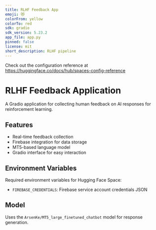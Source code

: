 ```yaml
---
title: RLHF Feedback App
emoji: 😻
colorFrom: yellow
colorTo: red
sdk: gradio
sdk_version: 5.23.2
app_file: app.py
pinned: false
license: mit
short_description: RLHF pipeline
---
```


Check out the configuration reference at https://huggingface.co/docs/hub/spaces-config-reference


# RLHF Feedback Application

A Gradio application for collecting human feedback on AI responses for reinforcement learning.

## Features
- Real-time feedback collection
- Firebase integration for data storage
- MT5-based language model
- Gradio interface for easy interaction

## Environment Variables
Required environment variables for Hugging Face Space:
- `FIREBASE_CREDENTIALS`: Firebase service account credentials JSON

## Model
Uses the `ArsenKe/MT5_large_finetuned_chatbot` model for response generation.